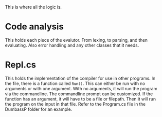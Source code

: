 This is where all the logic is.

# Code analysis
This holds each piece of the evalutor. From lexing, to parsing, and then evaluating. Also error handling and any other classes that it needs.

# Repl.cs
This holds the implementation of the compiler for use in other programs. In the file, there is a function called `Run()`. This can either be run with no arguments or with one argument. With no arguments, it will run the program via the commandline. The commandline prompt can be customized. If the function has an argument, it will have to be a file or filepath. Then it will run the program on the input in that file. Refer to the Program.cs file in the DumbassP folder for an example.
